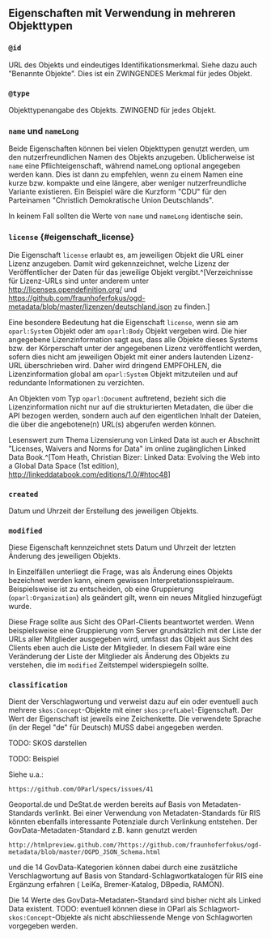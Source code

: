 Eigenschaften mit Verwendung in mehreren Objekttypen
----------------------------------------------------

### `@id`

URL des Objekts und eindeutiges Identifikationsmerkmal. Siehe dazu auch "Benannte Objekte".
Dies ist ein ZWINGENDES Merkmal für jedes Objekt.

### `@type`

Objekttypenangabe des Objekts. ZWINGEND für jedes Objekt.

### `name` und `nameLong`

Beide Eigenschaften können bei vielen Objekttypen genutzt werden, um den nutzerfreundlichen
Namen des Objekts anzugeben. Üblicherweise ist `name` eine Pflichteigenschaft, während
nameLong optional angegeben werden kann. Dies ist dann zu empfehlen, wenn zu einem Namen
eine kurze bzw. kompakte und eine längere, aber weniger nutzerfreundliche Variante
existieren. Ein Beispiel wäre die Kurzform "CDU" für den Parteinamen "Christlich Demokratische
Union Deutschlands".

In keinem Fall sollten die Werte von `name` und `nameLong` identische sein.

### `license` {#eigenschaft_license}

Die Eigenschaft `license` erlaubt es, am jeweiligen Objekt die URL einer Lizenz
anzugeben. Damit wird gekennzeichnet, welche Lizenz der Veröffentlicher der
Daten für das jeweilige Objekt vergibt.^[Verzeichnisse für Lizenz-URLs sind
unter anderem unter <http://licenses.opendefinition.org/> und 
<https://github.com/fraunhoferfokus/ogd-metadata/blob/master/lizenzen/deutschland.json>
zu finden.]

Eine besondere Bedeutung hat die Eigenschaft `license`, wenn sie am `oparl:System` Objekt oder am `oparl:Body`
Objekt vergeben wird. Die hier angegebene Lizenzinformation sagt aus, dass alle
Objekte dieses Systems bzw. der Körperschaft unter der angegebenen Lizenz veröffentlicht werden, sofern
dies nicht am jeweiligen Objekt mit einer anders lautenden Lizenz-URL überschrieben
wird. Daher wird dringend EMPFOHLEN, die Lizenzinformation global am `oparl:System`
Objekt mitzuteilen und auf redundante Informationen zu verzichten.

An Objekten vom Typ `oparl:Document` auftretend, bezieht sich die Lizenzinformation
nicht nur auf die strukturierten Metadaten, die über die API bezogen werden, sondern
auch auf den eigentlichen Inhalt der Dateien, die über die angebotene(n) URL(s)
abgerufen werden können.

Lesenswert zum Thema Lizensierung von Linked Data ist auch er Abschnitt "Licenses,
Waivers and Norms for Data" im online zugänglichen Linked Data Book.^[Tom Heath, Christian Bizer: Linked Data: Evolving the Web into a Global Data Space (1st edition), <http://linkeddatabook.com/editions/1.0/#htoc48>]

### `created`

Datum und Uhrzeit der Erstellung des jeweiligen Objekts.

### `modified`

Diese Eigenschaft kennzeichnet stets Datum und Uhrzeit der letzten Änderung des
jeweiligen Objekts.

In Einzelfällen unterliegt die Frage, was als Änderung eines Objekts bezeichnet werden
kann, einem gewissen Interpretationsspielraum. Beispielsweise ist zu entscheiden,
ob eine Gruppierung (`oparl:Organization`) als geändert gilt, wenn ein neues Mitglied 
hinzugefügt wurde.

Diese Frage sollte aus Sicht des OParl-Clients beantwortet werden. Wenn beispielsweise
eine Gruppierung vom Server grundsätzlich mit der Liste der URLs aller Mitglieder ausgegeben
wird, umfasst das Objekt aus Sicht des Clients eben auch die Liste der Mitglieder. In diesem
Fall wäre eine Veränderung der Liste der Mitglieder als Änderung des Objekts zu verstehen,
die im `modified` Zeitstempel widerspiegeln sollte.

### `classification`

Dient der Verschlagwortung und verweist dazu auf ein oder eventuell auch mehrere `skos:Concept`-Objekte mit einer `skos:prefLabel`-Eigenschaft. Der Wert der Eigenschaft ist jeweils eine Zeichenkette. Die verwendete Sprache (in der Regel "de" für Deutsch) MUSS dabei angegeben werden.

TODO: SKOS darstellen

TODO: Beispiel

Siehe u.a.:

    https://github.com/OParl/specs/issues/41

Geoportal.de und DeStat.de werden bereits auf Basis von Metadaten-Standards verlinkt. Bei einer Verwendung von Metadaten-Standards für RIS könnten ebenfalls interessante Potenziale durch Verlinkung entstehen.
Der GovData-Metadaten-Standard z.B. kann genutzt werden

    http://htmlpreview.github.com/?https://github.com/fraunhoferfokus/ogd-metadata/blob/master/OGPD_JSON_Schema.html

und die 14 GovData-Kategorien können dabei durch eine zusätzliche Verschlagwortung auf Basis von Standard-Schlagwortkatalogen für RIS eine Ergänzung erfahren ( LeiKa, Bremer-Katalog, DBpedia, RAMON).

Die 14 Werte des GovData-Metadaten-Standard sind bisher nicht als Linked Data existent. TODO: eventuell können diese in OParl als Schlagwort-`skos:Concept`-Objekte als nicht abschliessende Menge von Schlagworten vorgegeben werden.
